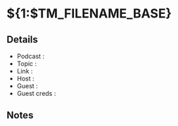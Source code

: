 # ${1:$TM_FILENAME_BASE}

## Details

- Podcast     :
- Topic       :
- Link        :
- Host        :
- Guest       :
- Guest creds :

## Notes
